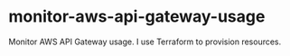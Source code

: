 # monitor-aws-api-gateway-usage
Monitor AWS API Gateway usage. I use Terraform to provision resources.
